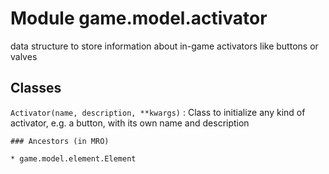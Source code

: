 Module game.model.activator
===========================
data structure to store information about in-game activators like buttons or valves

Classes
-------

`Activator(name, description, **kwargs)`
:   Class to initialize any kind of activator, e.g. a button,
    with its own name and description

    ### Ancestors (in MRO)

    * game.model.element.Element